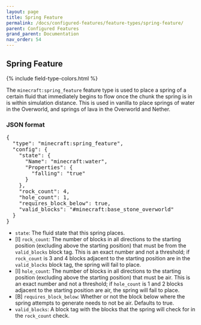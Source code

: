 ```yaml
---
layout: page
title: Spring Feature
permalink: /docs/configured-features/feature-types/spring-feature/
parent: Configured Features
grand_parent: Documentation
nav_order: 54
---
```


## Spring Feature

<head>
    {% include field-type-colors.html %}
</head>

The `minecraft:spring_feature` feature type is used to place a spring of a certain fluid that immediately begins to flow once the chunk the spring is in is within simulation distance. This is used in vanilla to place springs of water in the Overworld, and springs of lava in the Overworld and Nether.

### JSON format

<pre>
{
  "type": "minecraft:spring_feature",
  "config": {
    "state": {
      "Name": "minecraft:water",
      "Properties": {
        "falling": "true"
      }
    },
    "rock_count": 4,
    "hole_count": 1,
    "requires_block_below": true,
    "valid_blocks": "#minecraft:base_stone_overworld"
  }
}
</pre>

* `state`: The fluid state that this spring places.
* <span int>[I]</span> `rock_count`: The number of blocks in all directions to the starting position (excluding above the starting position) that must be from the `valid_blocks` block tag. This is an exact number and not a threshold; if `rock_count` is 3 and 4 blocks adjacent to the starting position are in the `valid_blocks` block tag, the spring will fail to place.
* <span int>[I]</span> `hole_count`: The number of blocks in all directions to the starting position (excluding above the starting position) that must be air. This is an exact number and not a threshold; if `hole_count` is 1 and 2 blocks adjacent to the starting position are air, the spring will fail to place.
* <span bool>[B]</span> `requires_block_below`: Whether or not the block below where the spring attempts to generate needs to not be air. Defaults to true.
* `valid_blocks`: A block tag with the blocks that the spring will check for in the `rock_count` check.